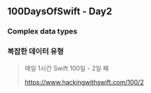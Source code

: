 ## 100DaysOfSwift - Day2
### Complex data types
### 복잡한 데이터 유형

> 매일 1시간 Swift 100일 - 2일 째
> 
> https://www.hackingwithswift.com/100/2
